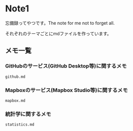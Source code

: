 # Note1
忘備録ってやつです。The note for me not to forget all.

それぞれのテーマごとにmdファイルを作っています。

## メモ一覧

### GitHubのサービス(GitHub Desktop等)に関するメモ
```github.md```

### Mapboxのサービス(Mapbox Studio等)に関するメモ
```mapbox.md```

### 統計学に関するメモ
```statistics.md```
